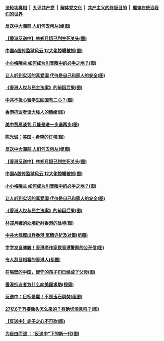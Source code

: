 ####  [法轮功真相](../../../../basic/blob/master/README.md?t=09112052) &nbsp;|&nbsp; [九评共产党](../../../../9ping.md/blob/master/README.md?t=09112052) &nbsp;|&nbsp; [解体党文化](../../../../jtdwh.md/blob/master/README.md?t=09112052)  &nbsp;|&nbsp; [共产主义的终极目的](../../../../gczydzjmd.md/blob/master/README.md?t=09112052) &nbsp;|&nbsp; [魔鬼在统治我们的世界](../../../../mgztzwmdsj.md/blob/master/README.md?t=09112052) 

#### [反送中大潮前 人们何去何从(组图)](../pages/p4/906936.md?t=09112052) 

#### [【香港反送中】林郑月娥已到生死关头(图)](../pages/p4/905654.md?t=09112052) 

#### [中国A股传监狱风云 12大佬惊曝被抓(图)](../pages/p4/906844.md?t=09112052) 

#### [小小格陵兰 如何成为川普眼中的必争之地？(图)](../pages/p4/906842.md?t=09112052) 

#### [让人听到实话的真爱国 代价是自己和家人的安全(图)](../pages/p4/906837.md?t=09112052) 

#### [《香港人权与民主法案》的前因后果(图)](../pages/p4/906836.md?t=09112052) 

#### [中共不担心留学生回国有二心？(图)](../pages/p4/906946.md?t=09112052) 

#### [香港抗议者谈大陆人的情绪(图)](../pages/p4/906942.md?t=09112052) 

#### [美中贸易谈判 只能是进一步退两步(图)](../pages/p4/906940.md?t=09112052) 

#### [陈光诚：美国 - 希望的灯塔(图)](../pages/p4/906938.md?t=09112052) 

#### [反送中大潮前 人们何去何从(组图)](../pages/p4/906936.md?t=09112052) 

#### [【香港反送中】林郑月娥已到生死关头(图)](../pages/p4/905654.md?t=09112052) 

#### [中国A股传监狱风云 12大佬惊曝被抓(图)](../pages/p4/906844.md?t=09112052) 

#### [小小格陵兰 如何成为川普眼中的必争之地？(图)](../pages/p4/906842.md?t=09112052) 

#### [让人听到实话的真爱国 代价是自己和家人的安全(图)](../pages/p4/906837.md?t=09112052) 

#### [《香港人权与民主法案》的前因后果(图)](../pages/p4/906836.md?t=09112052) 

#### [林郑月娥的处境折射香港的处境(图)](../pages/p4/906834.md?t=09112052) 

#### [中共大规模出兵香港 军情详析及对策(组图)](../pages/p4/906831.md?t=09112052) 

#### [字字发自肺腑！香港老作家致香港警察的公开信(图)](../pages/p4/906744.md?t=09112052) 

#### [令人刮目相看的香港人(组图)](../pages/p4/906727.md?t=09112052) 

#### [在隔壁的中国，留守的孩子们已经成了父母(图)](../pages/p4/906715.md?t=09112052) 

#### [香港抗议者为什么向美国求助(视频)](../pages/p4/906723.md?t=09112052) 

#### [反送中：目标是赢！不是玉石俱焚(组图)](../pages/p4/906721.md?t=09112052) 

#### [27亿6千万摄像头怎么来的？有确切消息吗？(图)](../pages/p4/906720.md?t=09112052) 

#### [【反送中】赤子之心不可欺(图)](../pages/p4/906718.md?t=09112052) 

#### [为自由而战 ：“反送中”下的新一代(图)](../pages/p4/906584.md?t=09112052) 

